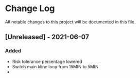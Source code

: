 # Change Log
All notable changes to this project will be documented in this file.

## [Unreleased] - 2021-06-07

### Added
- Risk tolerance percentage lowered
- Switch main kline loop from 15MIN to 5MIN
- 